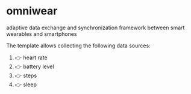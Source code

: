 # omniwear

adaptive data exchange and synchronization framework between smart wearables and smartphones

The template allows collecting the following data sources:

1. :point_right: heart rate
2. :point_right: battery level
3. :point_right: steps
4. :point_right: sleep

